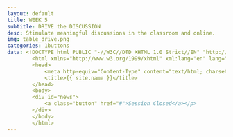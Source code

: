 ```yaml
---
layout: default
title: WEEK 5
subtitle: DRIVE the DISCUSSION
desc: Stimulate meaningful discussions in the classroom and online.
img: table_drive.png
categories: 1buttons
data: <!DOCTYPE html PUBLIC "-//W3C//DTD XHTML 1.0 Strict//EN" "http://www.w3.org/TR/xhtml1/DTD/xhtml1-strict.dtd">
        <html xmlns="http://www.w3.org/1999/xhtml" xml:lang="en" lang="en">
        <head>
        	<meta http-equiv="Content-Type" content="text/html; charset=utf-8" />
        	<title>{{ site.name }}</title>
        </head>
        <body>
        <div id="news">
        	<a class="button" href="#">Session Closed</a></p>
        </div>
        </body>
        </html>
---
```

